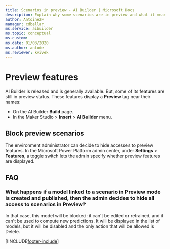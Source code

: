 ```yaml
---
title: Scenarios in preview - AI Builder | Microsoft Docs
description: Explain why some scenarios are in preview and what it means
author: Antoine2F
manager: cdbellar
ms.service: aibuilder
ms.topic: conceptual
ms.custom: 
ms.date: 01/03/2020
ms.author: antode
ms.reviewer: kvivek
---
```

<!--note from editor: Is there a reason this file isn't included in the TOC? -->
# Preview features

AI Builder is released and is generally available. But, some of its features are still in preview status. These features display a **Preview** tag near their names:

 - On the AI Builder **Build** page.
 - In the Maker Studio > **Insert** > **AI Builder** menu.

## Block preview scenarios

The environment administrator can decide to hide accesses to preview features. In the Microsoft Power Platform admin center, under **Settings** > **Features**, a toggle switch lets the admin<!--Edit okay? This seems to be an admin's prerogative.--> specify whether preview features are displayed.

## FAQ

### What happens if a model linked to a scenario in Preview mode is created and published, then the admin decides to hide all access to scenarios in Preview?

 In that case, this model will be blocked: it can't be edited or retrained, and it can't be used to compute new predictions. It will be displayed in the list of models, but it will be disabled and the only action that will be allowed is Delete.


[!INCLUDE[footer-include](includes/footer-banner.md)]